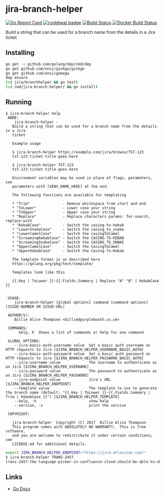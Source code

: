 # jira-branch-helper

[![Go Report Card](https://goreportcard.com/badge/github.com/PurpleBooth/jira-branch-helper)][3]
[![codebeat badge](https://codebeat.co/badges/60d295f5-72cf-42cf-9fd8-db8fab7389ac)][4]
[![Build Status](https://travis-ci.org/PurpleBooth/jira-branch-helper.svg?branch=master)](https://travis-ci.org/PurpleBooth/jira-branch-helper)
[![Docker Build Status](https://img.shields.io/docker/build/purplebooth/jira-branchhelper.svg)](https://hub.docker.com/r/purplebooth/jira-branchhelper/)

Build a string that can be used for a branch name from the details in a Jira ticket
  
## Installing

```bash
go get -u github.com/golang/dep/cmd/dep
go get github.com/onsi/ginkgo/ginkgo
go get github.com/onsi/gomega
dep ensure
(cd jira/branchhelper && go test)
(cd cmd/jira-branch-helper/ && go install)
```

## Running

```shell
$ jira-branch-helper help
 NAME:
    jira-branch-helper -
   Build a string that can be used for a branch name from the details in a Jira
   ticket

   Example usage

   $ jira-branch-helper https://example.com/jira/browse/TST-123
   tst-123-ticket-title-goes-here

   $ jira-branch-helper TST-123
   tst-123-ticket-title-goes-here

   Environment variables may be used in place of flags, parameters, see
   parameters with [$ENV_NAME_HERE] at the end.

   The following functions are available for templating

   * "Trim"               - Remove whitespace from start and end
   * "ToLower"            - Lower case your string
   * "ToUpper"            - Upper case your string
   * "Replace"            - Replace characters params: for-search, replace-with
   * "KebabCase"          - Switch the casing-to-kebab
   * "LowerSnakeCase"     - Switch the casing_to_snake
   * "LowerCamelCase"     - Switch the casingToCamel
   * "ScreamingKebabCase" - Switch the CASING-TO-KEBAB
   * "ScreamingSnakeCase" - Switch the CASING_TO_SNAKE
   * "UpperCamelCase"     - Switch the CasingToCamel
   * "UpperKebabCase"     - Switch the Casing-To-Kebab

   The template format is as described here
   https://golang.org/pkg/text/template/

   Templates look like this

   {{.Key | ToLower }}-{{.Fields.Summary | Replace "A" "B" | KebabCase }}


 USAGE:
    jira-branch-helper [global options] command [command options] [ISSUE-NUMBER OR ISSUE-URL]

 AUTHOR(S):
    Billie Alice Thompson <billie@purplebooth.co.uk>

 COMMANDS:
      help, h  Shows a list of commands or help for one command

 GLOBAL OPTIONS:
    --jira-basic-auth-username value  Set a basic auth username on HTTP requests to Jira [$JIRA_BRANCH_HELPER_USERNAME_BASIC_AUTH]
    --jira-basic-auth-password value  Set a basic auth password on HTTP requests to Jira [$JIRA_BRANCH_HELPER_PASSWORD_BASIC_AUTH]
    --jira-username value             The username to authenticate as on Jira [$JIRA_BRANCH_HELPER_USERNAME]
    --jira-password value             The password to authenticate as on Jira [$JIRA_BRANCH_HELPER_PASSWORD]
    --jira-endpoint value             Jira's URL [$JIRA_BRANCH_HELPER_ENDPOINT]
    --template value                  The template to use to generate the branch name (default: "{{.Key | ToLower }}-{{.Fields.Summary | Trim | KebabCase }}") [$JIRA_BRANCH_HELPER_TEMPLATE]
    --help, -h                        show help
    --version, -v                     print the version

 COPYRIGHT:

   jira-branch-helper  Copyright (C) 2017  Billie Alice Thompson
   This program comes with ABSOLUTELY NO WARRANTY;  This is free software,
   and you are welcome to redistribute it under certain conditions; see
   LICENSE.md for additional details.

```


```bash
export JIRA_BRANCH_HELPER_ENDPOINT="https://jira.atlassian.com/"
$ jira-branch-helper TRANS-2457
trans-2457-the-language-picker-in-confluence-cloud-should-be-able-to-show-the-languages
```


## Links

* [Go Docs][2]

[2]: https://godoc.org/github.com/PurpleBooth/jira-branch-helper/jira/branchhelper
[3]: https://goreportcard.com/report/github.com/PurpleBooth/jira-branch-helper
[4]: https://codebeat.co/projects/github-com-purplebooth-jira-branch-helper-master